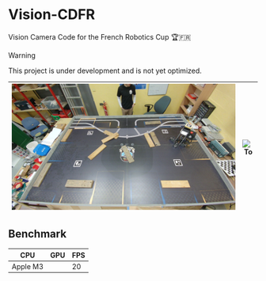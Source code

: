 # Vision-CDFR

Vision Camera Code for the French Robotics Cup 🏆🇫🇷

> [!WARNING]
> This project is under development and is not yet optimized.

| ![From](resources/photos/plank-robot3.jpg) | ![To](resources/results/plank-robot3.png) |
|----------------------------|--------------------------|

## Benchmark

| CPU        | GPU        | FPS  |
|------------|------------|------|
| Apple M3   |            | 20   |
